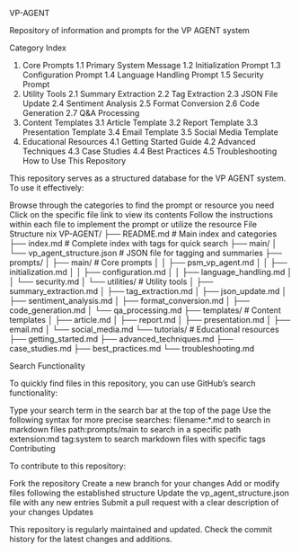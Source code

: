 VP-AGENT

Repository of information and prompts for the VP AGENT system

Category Index
1. Core Prompts
1.1 Primary System Message
1.2 Initialization Prompt
1.3 Configuration Prompt
1.4 Language Handling Prompt
1.5 Security Prompt
2. Utility Tools
2.1 Summary Extraction
2.2 Tag Extraction
2.3 JSON File Update
2.4 Sentiment Analysis
2.5 Format Conversion
2.6 Code Generation
2.7 Q&A Processing
3. Content Templates
3.1 Article Template
3.2 Report Template
3.3 Presentation Template
3.4 Email Template
3.5 Social Media Template
4. Educational Resources
4.1 Getting Started Guide
4.2 Advanced Techniques
4.3 Case Studies
4.4 Best Practices
4.5 Troubleshooting
How to Use This Repository

This repository serves as a structured database for the VP AGENT system. To use it effectively:

Browse through the categories to find the prompt or resource you need
Click on the specific file link to view its contents
Follow the instructions within each file to implement the prompt or utilize the resource
File Structure
nix
VP-AGENT/
├── README.md                  # Main index and categories
├── index.md                   # Complete index with tags for quick search
├── main/
│   └── vp_agent_structure.json # JSON file for tagging and summaries
├── prompts/
│   ├── main/                  # Core prompts
│   │   ├── psm_vp_agent.md
│   │   ├── initialization.md
│   │   ├── configuration.md
│   │   ├── language_handling.md
│   │   └── security.md
│   └── utilities/             # Utility tools
│       ├── summary_extraction.md
│       ├── tag_extraction.md
│       ├── json_update.md
│       ├── sentiment_analysis.md
│       ├── format_conversion.md
│       ├── code_generation.md
│       └── qa_processing.md
├── templates/                 # Content templates
│   ├── article.md
│   ├── report.md
│   ├── presentation.md
│   ├── email.md
│   └── social_media.md
└── tutorials/                 # Educational resources
    ├── getting_started.md
    ├── advanced_techniques.md
    ├── case_studies.md
    ├── best_practices.md
    └── troubleshooting.md

Search Functionality

To quickly find files in this repository, you can use GitHub’s search functionality:

Type your search term in the search bar at the top of the page
Use the following syntax for more precise searches:
filename:*.md to search in markdown files
path:prompts/main to search in a specific path
extension:md tag:system to search markdown files with specific tags
Contributing

To contribute to this repository:

Fork the repository
Create a new branch for your changes
Add or modify files following the established structure
Update the vp_agent_structure.json file with any new entries
Submit a pull request with a clear description of your changes
Updates

This repository is regularly maintained and updated. Check the commit history for the latest changes and additions.
